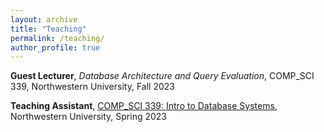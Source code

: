 ```yaml
---
layout: archive
title: "Teaching"
permalink: /teaching/
author_profile: true
---
```


**Guest Lecturer**, *Database Architecture and Query Evaluation*, COMP_SCI 339, Northwestern University, Fall 2023

**Teaching Assistant**, [COMP_SCI 339: Intro to Database Systems](https://www.mccormick.northwestern.edu/computer-science/academics/courses/descriptions/339.html), Northwestern University, Spring 2023